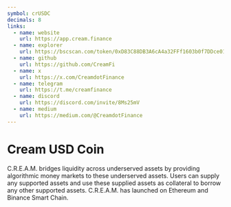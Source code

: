 ```yaml
---
symbol: crUSDC
decimals: 8
links:
  - name: website
    url: https://app.cream.finance
  - name: explorer
    url: https://bscscan.com/token/0xD83C88DB3A6cA4a32FFf1603b0f7DDce01F5f727
  - name: github
    url: https://github.com/CreamFi
  - name: x
    url: https://x.com/CreamdotFinance
  - name: telegram
    url: https://t.me/creamfinance
  - name: discord
    url: https://discord.com/invite/8Ms25mV
  - name: medium
    url: https://medium.com/@CreamdotFinance
---
```


# Cream USD Coin

C.R.E.A.M. bridges liquidity across underserved assets by providing algorithmic money markets to these underserved assets. Users can supply any supported assets and use these supplied assets as collateral to borrow any other supported assets. C.R.E.A.M. has launched on Ethereum and Binance Smart Chain.
